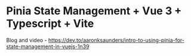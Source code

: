 # Pinia State Management + Vue 3 + Typescript + Vite

Blog and video - https://dev.to/aaronksaunders/intro-to-using-pinia-for-state-management-in-vuejs-1n39
